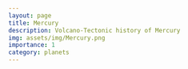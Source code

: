 ```yaml
---
layout: page
title: Mercury
description: Volcano-Tectonic history of Mercury
img: assets/img/Mercury.png
importance: 1
category: planets
---
```

